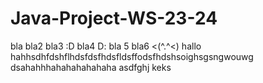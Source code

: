 # Java-Project-WS-23-24
bla
bla2
bla3 :D
bla4 D:
bla 5
bla6 <(^.^<)
hallo
hahhsdhfdshflhdsfdsfhdsfldsffodsfhdshsoighsgsngwouwg dsahahhhahahahahahaha
asdfghj
keks
